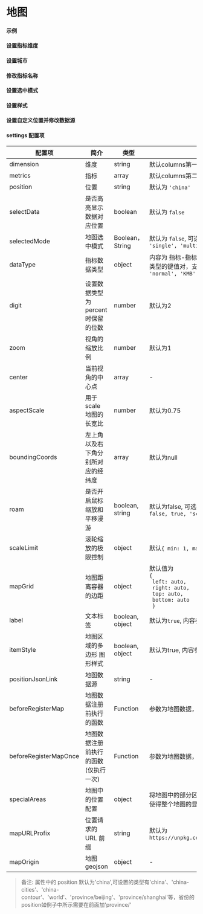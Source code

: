 # 地图

#### 示例

<vuep template="#simple-map"></vuep>

<script v-pre type="text/x-template" id="simple-map">
<template>
  <ve-map :data="chartData"></ve-map>
</template>

<script>
  export default {
    data () {
      return {
        chartData: {
          columns: ['位置', '税收', '人口', '面积'],
          rows: [
            { '位置': '吉林', '税收': 123, '人口': 123, '面积': 92134 },
            { '位置': '北京', '税收': 1223, '人口': 2123, '面积': 29234 },
            { '位置': '上海', '税收': 2123, '人口': 1243, '面积': 94234 },
            { '位置': '浙江', '税收': 4123, '人口': 5123, '面积': 29234 }
          ]
        }
      }
    }
  }
</script>
</script>

#### 设置指标维度

<vuep template="#set-metrics-dimension"></vuep>

<script v-pre type="text/x-template" id="set-metrics-dimension">
<template>
  <ve-map :data="chartData" :settings="chartSettings"></ve-map>
</template>

<script>
  export default {
    data () {
      this.chartSettings = {
        position: 'china',
        dimension: '位置',
        metrics: ['人口', '面积'],
        dataType: {
          '面积': 'KMB'
        }
      }
      return {
        chartData: {
          columns: ['位置', '税收', '人口', '面积'],
          rows: [
            { '位置': '吉林', '税收': 123, '人口': 123, '面积': 92134 },
            { '位置': '北京', '税收': 1223, '人口': 2123, '面积': 29234 },
            { '位置': '上海', '税收': 2123, '人口': 1243, '面积': 94234 },
            { '位置': '浙江', '税收': 4123, '人口': 5123, '面积': 29234 }
          ]
        }
      }
    }
  }
</script>
</script>

#### 设置城市

<vuep template="#set-city"></vuep>

<script v-pre type="text/x-template" id="set-city">
<template>
  <ve-map :data="chartData" :settings="chartSettings"></ve-map>
</template>

<script>
  export default {
    data () {
      this.chartSettings = {
        position: 'province/beijing'
      }
      return {
        chartData: {
          columns: ['位置', '人口'],
          rows: [
            { '位置': '延庆区', '人口': 123 },
            { '位置': '密云区', '人口': 1223 },
            { '位置': '平谷区', '人口': 2123 },
            { '位置': '海淀区', '人口': 4123 }
          ]
        }
      }
    }
  }
</script>
</script>

#### 修改指标名称

<vuep template="#change-metrics-name"></vuep>

<script v-pre type="text/x-template" id="change-metrics-name">
<template>
  <ve-map :data="chartData" :settings="chartSettings"></ve-map>
</template>

<script>
  export default {
    data () {
      this.chartSettings = {
        position: 'province/beijing',
        labelMap: {
          'people': '人口'
        }
      }
      return {
        chartData: {
          columns: ['位置', 'people'],
          rows: [
            { '位置': '延庆区', 'people': 123 },
            { '位置': '密云区', 'people': 1223 },
            { '位置': '平谷区', 'people': 2123 },
            { '位置': '海淀区', 'people': 4123 }
          ]
        }
      }
    }
  }
</script>
</script>

#### 设置选中模式

<vuep template="#set-selection"></vuep>

<script v-pre type="text/x-template" id="set-selection">
<template>
  <div>
    <span>当前选中了: {{ cityName || '-' }}</span>
    <ve-map :data="chartData" :settings="chartSettings" :events="chartEvents"></ve-map>
  </div>
</template>

<script>
  export default {
    data () {
      this.chartSettings = {
        position: 'china',
        // selectData: true,
        selectedMode: 'single'
      }
      this.chartEvents = {
        click: (v) => {
          this.cityName = v.name
        }
      }
      return {
        cityName: '',
        chartData: {
          columns: ['位置', 'GDP'],
          rows: [
            { '位置': '吉林', 'GDP': 123 },
            { '位置': '北京', 'GDP': 1223 },
            { '位置': '上海', 'GDP': 2123 },
            { '位置': '浙江', 'GDP': 4123 }
          ]
        }
      }
    }
  }
</script>
</script>

#### 设置样式

<vuep template="#set-style"></vuep>

<script v-pre type="text/x-template" id="set-style">
<template>
  <ve-map :data="chartData" :settings="chartSettings"></ve-map>
</template>

<script>
  export default {
    data () {
      this.chartSettings = {
        position: 'china',
        label: false,
        itemStyle: {
          normal: {
            borderColor: '#00f'
          }
        },
        zoom: 1.2
      }
      return {
        chartData: {
          columns: ['位置', '人口'],
          rows: [
            { '位置': '吉林', ' 人口': 123 },
            { '位置': '北京', ' 人口': 1223 },
            { '位置': '上海', ' 人口': 2123 },
            { '位置': '浙江', ' 人口': 4123 }
          ]
        }
      }
    }
  }
</script>
</script>

#### 设置自定义位置并修改数据源

<vuep template="#set-position-json"></vuep>

<script v-pre type="text/x-template" id="set-position-json">
<template>
  <ve-map :data="chartData" :settings="chartSettings" :extend="chartExtend"></ve-map>
</template>

<script>
  export default {
    data () {
      this.chartSettings = {
        positionJsonLink: 'https://unpkg.com/v-charts-custom-maps@0.2.1/hk-geo.json',
        position: 'HK',
        beforeRegisterMap (json) {
          // edit data here such as:
          // json.features[0].properties.cp = [121.509062, 26.044332]
          return json
        }
      }
      this.chartExtend = {
        series: {
          nameMap: {
            'Central and Western':'中西区',
            'Eastern':'东区',
            'Islands':'离岛',
            'Kowloon City':'九龙城',
            'Kwai Tsing':'葵青',
            'Kwun Tong':'观塘',
            'North':'北区',
            'Sai Kung':'西贡',
            'Sha Tin':'沙田',
            'Sham Shui Po':'深水埗',
            'Southern':'南区',
            'Tai Po':'大埔',
            'Tsuen Wan':'荃湾',
            'Tuen Mun':'屯门',
            'Wan Chai':'湾仔',
            'Wong Tai Sin':'黄大仙',
            'Yau Tsim Mong':'油尖旺',
            'Yuen Long':'元朗'
          }
        }
      }
      return {
        chartData: {
          columns: ['位置', ' 人口'],
          rows: [
            { '位置': '北区', ' 人口': 123 }
          ]
        }
      }
    }
  }
</script>
</script>

#### settings 配置项

| 配置项 | 简介 | 类型 | 备注 |
| --- | --- | --- | --- |
| dimension | 维度 | string | 默认columns第一项为维度 |
| metrics | 指标 | array | 默认columns第二项为指标 |
| position | 位置 | string | 默认为 `'china'` |
| selectData | 是否高亮显示数据对应位置 | boolean | 默认为 `false` |
| selectedMode | 地图选中模式 | Boolean，String | 默认为 `false`, 可选值有<br>`'single', 'multiple'` |
| dataType | 指标数据类型 | object | 内容为 指标-指标数据 <br>类型的键值对，支持<br>`'normal', 'KMB', 'percent'` |
| digit | 设置数据类型为percent时保留的位数 | number | 默认为2 |
| zoom | 视角的缩放比例 | number | 默认为1 |
| center | 当前视角的中心点 | array | - |
| aspectScale | 用于 scale 地图的长宽比 | number | 默认为0.75 |
| boundingCoords | 左上角以及右下角分别所对应的经纬度 | array | 默认为null |
| roam | 是否开启鼠标缩放和平移漫游 | boolean, string | 默认为false, 可选值有<br>`false, true, 'scale', 'move'` |
| scaleLimit | 滚轮缩放的极限控制 | object | 默认`{ min: 1, max: 1 }` |
| mapGrid | 地图距离容器的边距 | object | 默认值为<br>`{`<br>` left: auto,`<br>` right: auto,`<br>` top: auto,`<br>` bottom: auto`<br>` }` |
| label | 文本标签 | boolean, object | 默认为`true`, 内容参考[文档](http://echarts.baidu.com/option.html#series-map.label) |
| itemStyle | 地图区域的多边形 图形样式 | boolean, object | 默认为true, 内容参考[文档](http://echarts.baidu.com/option.html#series-map.itemStyle) |
| positionJsonLink | 地图数据源 | string | - |
| beforeRegisterMap | 地图数据注册前执行的函数 | Function | 参数为地图数据，需返回地图数据 |
| beforeRegisterMapOnce | 地图数据注册前执行的函数(仅执行一次) | Function | 参数为地图数据，需返回地图数据 |
| specialAreas | 地图中的位置配置 | object | 将地图中的部分区域缩放到合适的位置，可以使得整个地图的显示更加好看, 用法参考[文档](http://echarts.baidu.com/api.html#echarts.registerMap) |
| mapURLProfix | 位置请求的 URL 前缀 | string | 默认为 `https://unpkg.com/echarts@3.6.2/map/json/` |
| mapOrigin | 地图 geojson | object | - |

> 备注: 属性中的 position 默认为'china',可设置的类型有'china'、'china-cities'、'china-contour'、'world'、'province/beijing'、'province/shanghai'等，省份的position如例子中所示需要在前面加'province/'

